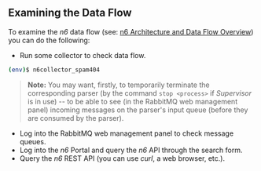 ## Examining the Data Flow

To examine the *n6* data flow
(see: [n6 Architecture and Data Flow Overview](../data_flow_overview.md))
you can do the following:

* Run some collector to check data flow.

```bash
(env)$ n6collector_spam404
```

> **Note:** You may want, firstly, to temporarily terminate the corresponding parser (by the command `stop <process>` if *Supervisor* is in use) -- to be able to see (in the RabbitMQ web management panel) incoming messages on the parser's input queue (before they are consumed by the parser).

* Log into the RabbitMQ web management panel to check message queues.
* Log into the *n6* Portal and query the *n6* API through the search form.
* Query the *n6* REST API (you can use *curl*, a web browser, etc.).
